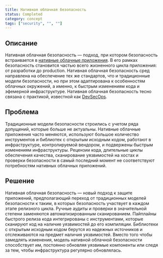 ```yaml
---
title: Нативная облачная безопасность
status: Completed
category: concept
tags: ["security", "", ""]
---
```


## Описание

Нативная облачная безопасность — подход, при котором безопасность встраивается в [нативные облачные приложения](/ru/cloud-native-apps/).
В его рамках безопасность становится частью всего жизненного цикла приложения: от разработки до production.
Нативная облачная безопасность сред направлена на обеспечение тех же стандартов, что и традиционные модели безопасности, 
но при этом адаптирована к особенностям облачных окружений, 
а именно, к быстрым изменениям кода и эфемерной инфраструктуре.
Нативная облачная безопасность тесно связана с практикой, известной как [DevSecOps](/ru/devsecops/).

## Проблема

Традиционные модели безопасности строились с учетом ряда допущений, которые больше не актуальны.
Нативные облачные приложения часто меняются, используют большое количество инструментов и библиотек с открытым исходным кодом, 
работают в инфраструктуре, контролируемой вендором, и подвержены быстрым изменениям инфраструктуры.
Рецензии кода, длительные циклы обеспечения качества, сканирование уязвимостей на хостах 
и проверки безопасности в самый последний момент не соответствуют потребностям нативных облачных приложений.

## Решение

Нативная облачная безопасность — новый подход к защите приложений, 
предполагающий переход от традиционных моделей безопасности к таким, 
в которых безопасность участвует в каждом этапе релизного цикла.
Ручные аудиты и проверки в значительной степени заменяются автоматизированным сканированием.
Пайплайны быстрого релиза кода интегрированы с инструментами, которые сканируют код на наличие уязвимостей до его компиляции.
Библиотеки с открытым исходным кодом берутся из надежных источников и отслеживаются на предмет наличия уязвимостей.
Вместо того чтобы замедлять изменения, модель нативной облачной безопасности способствует им, 
постоянно обновляя уязвимые компоненты или следя за тем, чтобы инфраструктура регулярно обновлялась.
